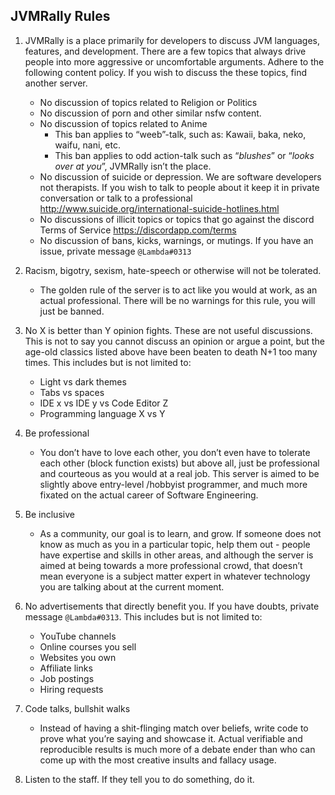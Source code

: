 ## JVMRally Rules

1. JVMRally is a place primarily for developers to discuss JVM languages, features, and development. There are a few topics that always drive people into more aggressive or uncomfortable arguments. Adhere to the following content policy. If you wish to discuss the these topics, find another server.
    - No discussion of topics related to Religion or Politics
    - No discussion of porn and other similar nsfw content.
    - No discussion of topics related to Anime
        - This ban applies to “weeb”-talk, such as: Kawaii, baka, neko, waifu, nani, etc.
        - This ban applies to odd action-talk such as “*blushes*” or “*looks over at you*”, JVMRally isn’t the place.
    - No discussion of suicide or depression. We are software developers not therapists. If you wish to talk to people about it keep it in private conversation or talk to a professional http://www.suicide.org/international-suicide-hotlines.html 
    - No discussions of illicit topics or topics that go against the discord Terms of Service https://discordapp.com/terms
    - No discussion of bans, kicks, warnings, or mutings. If you have an issue, private message `@Lambda#0313`

2. Racism, bigotry, sexism, hate-speech or otherwise will not be tolerated.
    - The golden rule of the server is to act like you would at work, as an actual professional. There will be no warnings for this rule, you will just be banned.

3. No X is better than Y opinion fights. These are not useful discussions. This is not to say you cannot discuss an opinion or argue a point, but the age-old classics listed above have been beaten to death N+1 too many times. This includes but is not limited to:
    - Light vs dark themes
    - Tabs vs spaces
    - IDE x vs IDE y vs Code Editor Z
    - Programming language X vs Y

4. Be professional
    - You don’t have to love each other, you don’t even have to tolerate each other (block function exists) but above all, just be professional and courteous as you would at a real job. This server is aimed to be slightly above entry-level /hobbyist programmer, and much more fixated on the actual career of Software Engineering.
    
5. Be inclusive
    - As a community, our goal is to learn, and grow. If someone does not know as much as you in a particular topic, help them out - people have expertise and skills in other areas, and although the server is aimed at being towards a more professional crowd, that doesn’t mean everyone is a subject matter expert in whatever technology you are talking about at the current moment.
    
6. No advertisements that directly benefit you. If you have doubts, private message `@Lambda#0313`. This includes but is not limited to:
    - YouTube channels
    - Online courses you sell
    - Websites you own
    - Affiliate links
    - Job postings
    - Hiring requests
    
7. Code talks, bullshit walks
    - Instead of having a shit-flinging match over beliefs, write code to prove what you’re saying and showcase it. Actual verifiable and reproducible results is much more of a debate ender than who can come up with the most creative insults and fallacy usage.
    
8. Listen to the staff. If they tell you to do something, do it.